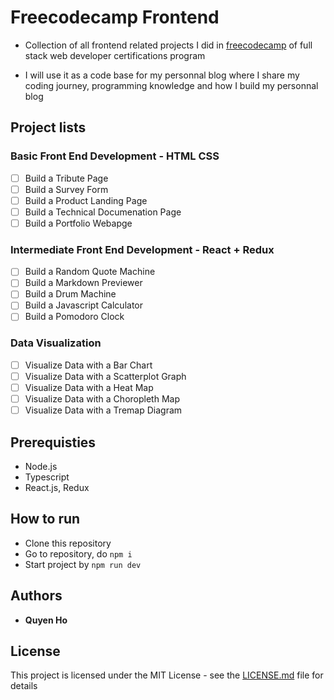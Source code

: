 
# Freecodecamp Frontend

* Collection of all frontend related projects I did in [freecodecamp](https://learn.freecodecamp.org/) of full stack web developer certifications program

* I will use it as a code base for my personnal blog where I share my coding journey, programming knowledge and how I build my personnal blog

## Project lists
### Basic Front End Development - HTML CSS
- [ ] Build a Tribute Page 
- [ ] Build a Survey Form
- [ ] Build a Product Landing Page
- [ ] Build a Technical Documenation Page
- [ ] Build a Portfolio Webapge

### Intermediate Front End Development - React + Redux
- [ ] Build a Random Quote Machine
- [ ] Build a Markdown Previewer
- [ ] Build a Drum Machine
- [ ] Build a Javascript Calculator
- [ ] Build a Pomodoro Clock

### Data Visualization

- [ ] Visualize Data with a Bar Chart
- [ ] Visualize Data with a Scatterplot Graph
- [ ] Visualize Data with a Heat Map
- [ ] Visualize Data with a Choropleth Map
- [ ] Visualize Data with a Tremap Diagram

## Prerequisties

* Node.js
* Typescript
* React.js, Redux

## How to run

* Clone this repository
* Go to repository, do `npm i`
* Start project by `npm run dev`

## Authors

* **Quyen Ho**

## License

This project is licensed under the MIT License - see the [LICENSE.md](LICENSE.md) file for details
